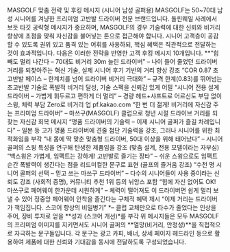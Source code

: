 MASGOLF 맞춤 전략 및 후킹 메시지 (시니어 남성 골퍼용)
MASGOLF는 50~70대 남성 시니어를 겨냥한 프리미엄 고반발 드라이버 전문 브랜드입니다. 돌핀웨일 사례에서 보듯 타깃 공략형 메시지가 중요하며, MASGOLF의 경우 기술력에 대한 신뢰와 비거리 향상에 초점을 맞춰 자신감을 불어넣는 톤으로 접근해야 합니다. 시니어 고객층이 공감할 수 있도록 권위 있고 품격 있는 어휘를 사용하되, 핵심 혜택은 직관적으로 전달하는 것이 효과적입니다. 다음은 이러한 전략을 반영한 고객 후킹 메시지 10개입니다.
**“힘 빼도 멀리 나간다 – 70대도 비거리 30m 늘린 드라이버”
– 나이 들어 줄었던 드라이버 거리를 되찾아주는 혁신 기술, 실제 시니어 후기 기반의 거리 향상 강조
“COR 0.87 초고반발 페이스 – 한계치를 넘어 드라이버 비거리 극대화”
– 규격 한계(0.83)를 뛰어넘는 초고반발 기술로 폭발적 비거리 달성, 기술 스펙을 신뢰감 있게 어필
“시니어 전용 설계 드라이버 – 가볍게 휘두르고 편하게 더 멀리”
– 경량 헤드+샤프트로 어르신도 부담 없이 스윙, 체력 부담 Zero로 비거리 업
pf.kakao.com
“한 번 더 젊게! 비거리에 자신감 주는 프리미엄 드라이버”
– 마쓰구(MASGOLF) 클럽으로 청년 시절 드라이브 거리를 되찾는 자신감 회복 메시지
“명품 드라이버의 기술력 – 이제 시니어 골퍼가 즐길 차례입니다”
– 일본 등 고가 명품 드라이버에 견줄 첨단 기술력을 강조, 그러나 시니어를 위한 최적화임을 부각
“내 몸에 딱 맞춘 맞춤형 드라이버, 50대 이상을 위해 태어났다”
– 시니어 골퍼의 스윙 특성을 연구해 탄생한 제품임을 강조 (맞춤 설계, 전용 모델이라는 자부심)
“백스윙은 가볍게, 임팩트는 강하게! 고반발로 즐기는 장타”
– 쉬운 스윙으로도 임팩트 순간 폭발력이 생긴다는 점을 리드미컬한 문구로 표현 (골프의 즐거움 강조)
“수천 명 시니어 골퍼의 선택 – 믿고 쓰는 마쓰구 드라이버”
– 다수의 시니어들이 사용 중이라는 신뢰도 강조 (사회적 증명), 커뮤니티 추천 1위 등의 뉘앙스 포함
“힘에 자신 없어도 OK! 마쓰구로 페어웨이 한가운데 시원하게”
– 체력이 떨어져도 이 드라이버면 쉽게 멀리 보낼 수 있어 정중앙 페어웨이 안착을 즐긴다는 구체적 혜택 제시
“이제 거리는 드라이버가 책임집니다. 스코어 향상의 비밀병기”
*– 클럽 교체만으로 타수가 줄었다는 인상을 주어, 장비 투자로 얻을 **성과 (스코어 개선)*를 부각
위 메시지들은 모두 MASGOLF의 프리미엄 이미지를 지키면서도 시니어 골퍼의 **열망(비거리, 안정성)**을 직접적으로 자극하는 문구들입니다. 각 문구는 광고 카피, 배너, 상세 페이지 헤드라인 등으로 활용하여 제품에 대한 신뢰와 기대감을 동시에 전달하도록 구성되었습니다.
